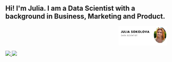## Hi! I'm Julia. I am a Data Scientist with a background in Business, Marketing and Product.
  
<p align="right"> <img width=30%  src="https://github.com/JuliaSokolova/JuliaSokolova/blob/main/img.png"></p>
  
<!-- LinkedIn Contact -->
  <a href="https://www.linkedin.com/in/jsokolova/" target="_blank">
    <img src="https://img.shields.io/badge/LinkedIn-JULIA%20SOKOLOVA-blue?style=for-the-badge&logo=Linkedin&logoColor=white"/>
  </a>
  
<!-- Email -->
  <a href="mailto:sokolova.js@gmail.com">
    <img src="https://img.shields.io/badge/EMAIL-sokolova.js@gmail.com-d44638?style=for-the-badge"/>
  </a>



<!--
**JuliaSokolova/JuliaSokolova** is a ✨ _special_ ✨ repository because its `README.md` (this file) appears on your GitHub profile.

Here are some ideas to get you started:

- 🔭 I’m currently working on ...
- 🌱 I’m currently learning ...
- 👯 I’m looking to collaborate on ...
- 🤔 I’m looking for help with ...
- 💬 Ask me about ...
- 📫 How to reach me: ...
- 😄 Pronouns: ...
- ⚡ Fun fact: ...
-->
